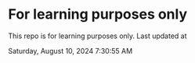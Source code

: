 # For learning purposes only
This repo is for learning purposes only.
Last updated at

Saturday, August 10, 2024 7:30:55 AM

